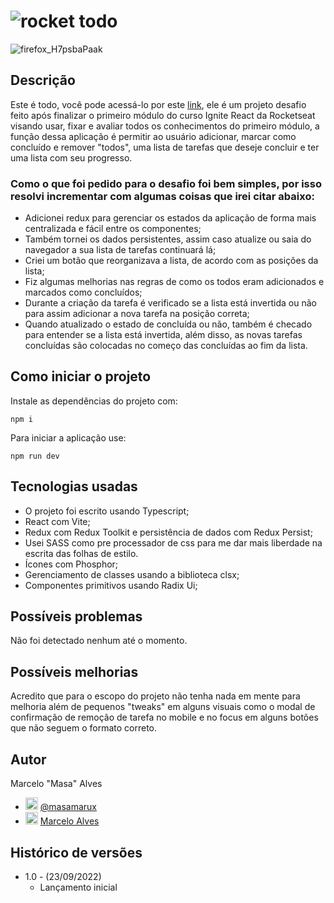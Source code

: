 # ![rocket](https://user-images.githubusercontent.com/45273884/192048729-f2052e29-739a-43d0-9617-a25a523bca30.svg) todo

![firefox_H7psbaPaak](https://user-images.githubusercontent.com/45273884/192048763-03a5bc7d-b420-49ec-be6d-32ba78b4232a.gif)

## Descrição

Este é todo, você pode acessá-lo por este [link](https://masas-todo-app.vercel.app/), ele é um projeto desafio feito após finalizar o primeiro módulo do curso Ignite React da Rocketseat visando usar, fixar e avaliar todos os conhecimentos do primeiro módulo, a função dessa aplicação é permitir ao usuário adicionar, marcar como concluído e remover "todos", uma lista de tarefas que deseje concluir e ter uma lista com seu progresso.

### Como o que foi pedido para o desafio foi bem simples, por isso resolvi incrementar com algumas coisas que irei citar abaixo:
- Adicionei redux para gerenciar os estados da aplicação de forma mais centralizada e fácil entre os componentes;
- Também tornei os dados persistentes, assim caso atualize ou saia do navegador a sua lista de tarefas continuará lá;
- Criei um botão que reorganizava a lista, de acordo com as posições da lista;
- Fiz algumas melhorias nas regras de como os todos eram adicionados e marcados como concluídos;
- Durante a criação da tarefa é verificado se a lista está invertida ou não para assim adicionar a nova tarefa na posição correta;
- Quando atualizado o estado de concluída ou não, também é checado para entender se a lista está invertida, além disso, as novas tarefas concluídas são colocadas no começo das concluídas ao fim da lista.

## Como iniciar o projeto

Instale as dependências do projeto com:
```
npm i
```

Para iniciar a aplicação use:
```
npm run dev
```

## Tecnologias usadas

 - O projeto foi escrito usando Typescript;
 - React com Vite;
 - Redux com Redux Toolkit e persistência de dados com Redux Persist;
 - Usei SASS como pre processador de css para me dar mais liberdade na escrita das folhas de estilo.
 - Ícones com Phosphor;
 - Gerenciamento de classes usando a biblioteca clsx;
 - Componentes primitivos usando Radix Ui;

## Possíveis problemas
  Não foi detectado nenhum até o momento.

## Possíveis melhorias
 Acredito que para o escopo do projeto não tenha nada em mente para melhoria além de pequenos "tweaks" em alguns visuais como o modal de confirmação de remoção de tarefa no mobile e no focus em alguns botões que não seguem o formato correto.

## Autor
Marcelo "Masa" Alves
- <img src="https://user-images.githubusercontent.com/45273884/192056758-d7c1995b-4459-4acf-bb20-c4e19ee5daf3.svg" alt="twitter-logo" style="width: 20px; height: 20px;"> [@masamarux](https://twitter.com/masamarux)
- <img src="https://user-images.githubusercontent.com/45273884/192056770-fa5b48e0-a216-4f55-86fc-83cc6dd3590a.svg" alt="linkedin-logo" style="width: 20px; height: 20px;"> [Marcelo Alves](https://www.linkedin.com/in/marceloalves-/)


## Histórico de versões
* 1.0 - (23/09/2022)
    * Lançamento inicial
